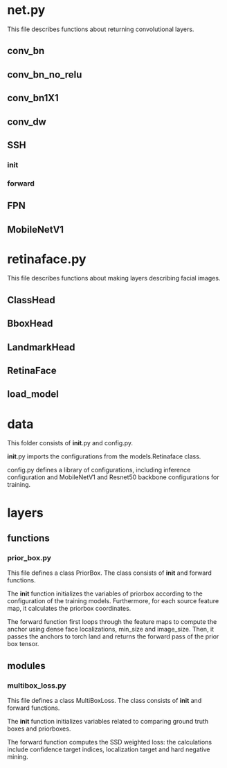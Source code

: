 # net.py
This file describes functions about returning convolutional layers.
## conv_bn
## conv_bn_no_relu
## conv_bn1X1
## conv_dw
## SSH
### __init__
### forward
## FPN
## MobileNetV1


# retinaface.py
This file describes functions about making layers describing facial images.
## ClassHead
## BboxHead
## LandmarkHead
## RetinaFace
## load_model

# data
This folder consists of __init__.py and config.py. 

__init__.py imports the configurations from the models.Retinaface class. 

config.py defines a library of configurations, including inference configuration and MobileNetV1 and Resnet50 backbone configurations for training.

# layers

## functions
### prior_box.py
This file defines a class PriorBox. The class consists of __init__ and forward functions.

The __init__ function initializes the variables of priorbox according to the configuration of the training models. Furthermore, for each source feature map, it calculates the priorbox coordinates.

The forward function first loops through the feature maps to compute the anchor using dense face localizations, min_size and image_size. Then, it passes the anchors to torch land and returns the forward pass of the prior box tensor.

## modules
### multibox_loss.py
This file defines a class MultiBoxLoss. The class consists of __init__ and forward functions.

The __init__ function initializes variables related to comparing ground truth boxes and priorboxes.

The forward function computes the SSD weighted loss: the calculations include confidence target indices, localization target and hard negative mining. 
